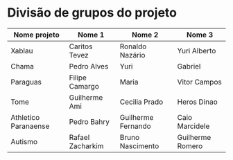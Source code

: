 # Divisão de grupos do projeto

Nome projeto | Nome 1 | Nome 2 | Nome 3
---|------|-----------|-----
Xablau | Caritos Tevez | Ronaldo Nazário | Yuri Alberto
Chama | Pedro Alves | Yuri | Gabriel
Paraguas | Filipe Camargo | Maria | Vitor Campos
Tome | Guilherme Ami | Cecilia Prado | Heros Dinao
Athletico Paranaense | Pedro Bahry | Guilherme Fernando | Caio Marcidele
Autismo | Rafael Zacharkim | Bruno Nascimento | Guilherme Romero